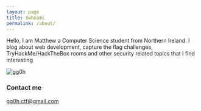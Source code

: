 ```yaml
---
layout: page
title: $whoami
permalink: /about/
---
```


Hello, I am Matthew a Computer Science student from Northern Ireland. I blog about web development, capture the flag challenges, TryHackMe/HackTheBox rooms and other security related topics that I find interesting

![gg0h](https://www.hackthebox.eu/badge/image/531933)

### Contact me

[gg0h.ctf@gmail.com](mailto:gg0h.ctf@gmail.com)


